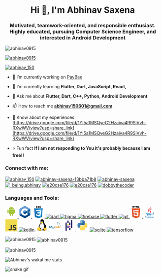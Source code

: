 <h1 align="center">Hi 👋, I'm Abhinav Saxena</h1>
<h3 align="center">Motivated, teamwork-oriented, and responsible enthusiast. Highly educated, pursuing Computer Science Engineer, and interested in Android Development</h3>

<p align="left"> <img src="https://komarev.com/ghpvc/?username=abhinav0915&label=Profile%20views&color=0e75b6&style=flat" alt="abhinav0915" /> </p>

<p align="left"> <a href="https://github.com/ryo-ma/github-profile-trophy"><img src="https://github-profile-trophy.vercel.app/?username=abhinav0915" alt="abhinav0915" /></a> </p>

<p align="left"> <a href="https://twitter.com/abhinav_150" target="blank"><img src="https://img.shields.io/twitter/follow/abhinav_150?logo=twitter&style=for-the-badge" alt="abhinav_150" /></a> </p>

- 🔭 I’m currently working on [PayBae](https://github.com/PayBaes/PayBae)

- 🌱 I’m currently learning **Flutter, Dart, JavaScript, React,**

- 💬 Ask me about **Flutter, Dart, C++, Python, Android Development**

- 📫 How to reach me **abhinav150601@gmail.com**

- 📄 Know about my experiences [https://drive.google.com/file/d/1YI5a1MSQyeG2Hzaiva4R9SiVvh-RXwWV/view?usp=share_link](https://drive.google.com/file/d/1YI5a1MSQyeG2Hzaiva4R9SiVvh-RXwWV/view?usp=share_link)

- ⚡ Fun fact **If I am not responding to You it's probably because I am free!!**


<h3 align="left">Connect with me:</h3>
<p align="left">
<a href="https://twitter.com/abhinav_150" target="blank"><img align="center" src="https://raw.githubusercontent.com/rahuldkjain/github-profile-readme-generator/master/src/images/icons/Social/twitter.svg" alt="abhinav_150" height="30" width="40" /></a>
<a href="https://linkedin.com/in/abhinav-saxena-13bba71b8" target="blank"><img align="center" src="https://raw.githubusercontent.com/rahuldkjain/github-profile-readme-generator/master/src/images/icons/Social/linked-in-alt.svg" alt="abhinav-saxena-13bba71b8" height="30" width="40" /></a>
<a href="https://stackoverflow.com/users/abhinav-saxena" target="blank"><img align="center" src="https://raw.githubusercontent.com/rahuldkjain/github-profile-readme-generator/master/src/images/icons/Social/stack-overflow.svg" alt="abhinav-saxena" height="30" width="40" /></a>
<a href="https://instagram.com/_being.abhinav" target="blank"><img align="center" src="https://raw.githubusercontent.com/rahuldkjain/github-profile-readme-generator/master/src/images/icons/Social/instagram.svg" alt="_being.abhinav" height="30" width="40" /></a>
<a href="https://www.codechef.com/users/e20cse176" target="blank"><img align="center" src="https://cdn.jsdelivr.net/npm/simple-icons@3.1.0/icons/codechef.svg" alt="e20cse176" height="30" width="40" /></a>
<a href="https://codeforces.com/profile/e20cse176" target="blank"><img align="center" src="https://raw.githubusercontent.com/rahuldkjain/github-profile-readme-generator/master/src/images/icons/Social/codeforces.svg" alt="e20cse176" height="30" width="40" /></a>
<a href="https://www.leetcode.com/dobbythecoder" target="blank"><img align="center" src="https://raw.githubusercontent.com/rahuldkjain/github-profile-readme-generator/master/src/images/icons/Social/leet-code.svg" alt="dobbythecoder" height="30" width="40" /></a>
</p>

<h3 align="left">Languages and Tools:</h3>
<p align="left"> <a href="https://developer.android.com" target="_blank" rel="noreferrer"> <img src="https://raw.githubusercontent.com/devicons/devicon/master/icons/android/android-original-wordmark.svg" alt="android" width="40" height="40"/> </a> <a href="https://www.w3schools.com/cpp/" target="_blank" rel="noreferrer"> <img src="https://raw.githubusercontent.com/devicons/devicon/master/icons/cplusplus/cplusplus-original.svg" alt="cplusplus" width="40" height="40"/> </a> <a href="https://www.w3schools.com/css/" target="_blank" rel="noreferrer"> <img src="https://raw.githubusercontent.com/devicons/devicon/master/icons/css3/css3-original-wordmark.svg" alt="css3" width="40" height="40"/> </a> <a href="https://dart.dev" target="_blank" rel="noreferrer"> <img src="https://www.vectorlogo.zone/logos/dartlang/dartlang-icon.svg" alt="dart" width="40" height="40"/> </a> <a href="https://www.figma.com/" target="_blank" rel="noreferrer"> <img src="https://www.vectorlogo.zone/logos/figma/figma-icon.svg" alt="figma" width="40" height="40"/> </a> <a href="https://firebase.google.com/" target="_blank" rel="noreferrer"> <img src="https://www.vectorlogo.zone/logos/firebase/firebase-icon.svg" alt="firebase" width="40" height="40"/> </a> <a href="https://flutter.dev" target="_blank" rel="noreferrer"> <img src="https://www.vectorlogo.zone/logos/flutterio/flutterio-icon.svg" alt="flutter" width="40" height="40"/> </a> <a href="https://git-scm.com/" target="_blank" rel="noreferrer"> <img src="https://www.vectorlogo.zone/logos/git-scm/git-scm-icon.svg" alt="git" width="40" height="40"/> </a> <a href="https://www.w3.org/html/" target="_blank" rel="noreferrer"> <img src="https://raw.githubusercontent.com/devicons/devicon/master/icons/html5/html5-original-wordmark.svg" alt="html5" width="40" height="40"/> </a> <a href="https://www.java.com" target="_blank" rel="noreferrer"> <img src="https://raw.githubusercontent.com/devicons/devicon/master/icons/java/java-original.svg" alt="java" width="40" height="40"/> </a> <a href="https://developer.mozilla.org/en-US/docs/Web/JavaScript" target="_blank" rel="noreferrer"> <img src="https://raw.githubusercontent.com/devicons/devicon/master/icons/javascript/javascript-original.svg" alt="javascript" width="40" height="40"/> </a> <a href="https://kotlinlang.org" target="_blank" rel="noreferrer"> <img src="https://www.vectorlogo.zone/logos/kotlinlang/kotlinlang-icon.svg" alt="kotlin" width="40" height="40"/> </a> <a href="https://www.linux.org/" target="_blank" rel="noreferrer"> <img src="https://raw.githubusercontent.com/devicons/devicon/master/icons/linux/linux-original.svg" alt="linux" width="40" height="40"/> </a> <a href="https://www.mysql.com/" target="_blank" rel="noreferrer"> <img src="https://raw.githubusercontent.com/devicons/devicon/master/icons/mysql/mysql-original-wordmark.svg" alt="mysql" width="40" height="40"/> </a> <a href="https://pandas.pydata.org/" target="_blank" rel="noreferrer"> <img src="https://raw.githubusercontent.com/devicons/devicon/2ae2a900d2f041da66e950e4d48052658d850630/icons/pandas/pandas-original.svg" alt="pandas" width="40" height="40"/> </a> <a href="https://www.python.org" target="_blank" rel="noreferrer"> <img src="https://raw.githubusercontent.com/devicons/devicon/master/icons/python/python-original.svg" alt="python" width="40" height="40"/> </a> <a href="https://www.sqlite.org/" target="_blank" rel="noreferrer"> <img src="https://www.vectorlogo.zone/logos/sqlite/sqlite-icon.svg" alt="sqlite" width="40" height="40"/> </a> <a href="https://www.tensorflow.org" target="_blank" rel="noreferrer"> <img src="https://www.vectorlogo.zone/logos/tensorflow/tensorflow-icon.svg" alt="tensorflow" width="40" height="40"/> </a> </p>


<p><img align="left" src="https://github-readme-stats.vercel.app/api/top-langs?username=abhinav0915&show_icons=true&locale=en&layout=compact" alt="abhinav0915" /></p>
<p>&nbsp;<img align="center" src="https://github-readme-stats.vercel.app/api?username=abhinav0915&show_icons=true&theme=radical&locale=en" alt="abhinav0915" /></p>

<p><img align="center" src="https://github-readme-streak-stats.herokuapp.com/?user=abhinav0915&" alt="abhinav0915" /></p>


![Abhinav's wakatime stats](https://github-readme-stats.vercel.app/api/wakatime?username=@3445851e-b108-4f02-b8aa-436986acf825&theme=radical
)

![snake gif](https://github.com/Abhinav0915/Abhinav0915/blob/output/github-contribution-grid-snake.gif)
